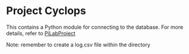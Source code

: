 # Project Cyclops

This contains a Python module for connecting to the database. For more details, refer to [PiLabProject](https://github.com/Yilong94/PiLabProject)

Note: remember to create a log.csv file within the directory